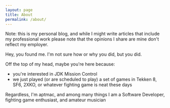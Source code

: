 ```yaml
---
layout: page
title: About
permalink: /about/
---
```


Note: this is my personal blog, and while I might write articles that include my professional work please note that the opinions I share are mine don't reflect my employer.

Hey, you found me. I'm not sure how or why you did, but you did.

Off the top of my head, maybe you're here because:

* you're interested in JDK Mission Control
* we just played (or are scheduled to play) a set of games in Tekken 8, SF6, 2XKO, or whatever fighting game is neat these days

Regardless, I'm aptmac, and among many things I am a Software Developer, fighting game enthusiast, and amateur musician